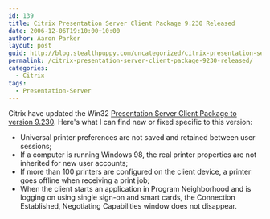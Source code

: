 ```yaml
---
id: 139
title: Citrix Presentation Server Client Package 9.230 Released
date: 2006-12-06T19:10:00+10:00
author: Aaron Parker
layout: post
guid: http://blog.stealthpuppy.com/uncategorized/citrix-presentation-server-client-package-9230-released
permalink: /citrix-presentation-server-client-package-9230-released/
categories:
  - Citrix
tags:
  - Presentation-Server
---
```

Citrix have updated the Win32 [Presentation Server Client Package to version 9.230](http://www.citrix.com/English/SS/downloads/details.asp?dID=2755&downloadID=162299&pID=186). Here's what I can find new or fixed specific to this version:

  * Universal printer preferences are not saved and retained between user sessions;
  * If a computer is running Windows 98, the real printer properties are not inherited for new user accounts;
  * If more than 100 printers are configured on the client device, a printer goes offline when receiving a print job;
  * When the client starts an application in Program Neighborhood and is logging on using single sign-on and smart cards, the Connection Established, Negotiating Capabilities window does not disappear.
